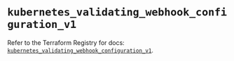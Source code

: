 # `kubernetes_validating_webhook_configuration_v1`

Refer to the Terraform Registry for docs: [`kubernetes_validating_webhook_configuration_v1`](https://registry.terraform.io/providers/hashicorp/kubernetes/2.31.0/docs/resources/validating_webhook_configuration_v1).
